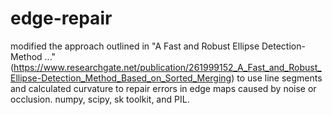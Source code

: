 # edge-repair
modified the approach outlined in "A Fast and Robust Ellipse Detection-Method ..." (https://www.researchgate.net/publication/261999152_A_Fast_and_Robust_Ellipse-Detection_Method_Based_on_Sorted_Merging) to use line segments and calculated curvature to repair errors in edge maps caused by noise or occlusion.
numpy, scipy, sk toolkit, and PIL.
